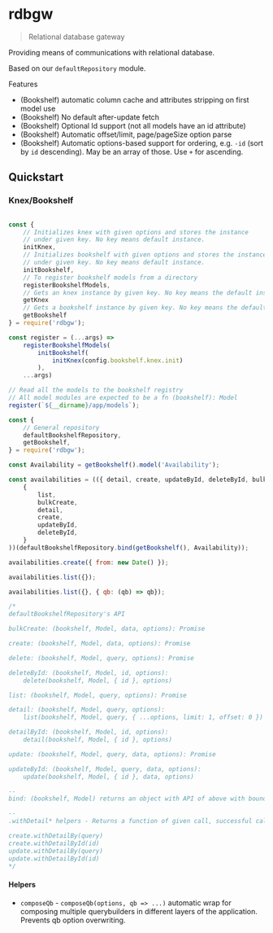 # rdbgw

> Relational database gateway

Providing means of communications with relational database.

Based on our `defaultRepository` module.

Features
- (Bookshelf) automatic column cache and attributes stripping on first model use
- (Bookshelf) No default after-update fetch
- (Bookshelf) Optional Id support (not all models have an id attribute)
- (Bookshelf) Automatic offset/limit, page/pageSize option parse
- (Bookshelf) Automatic options-based support for ordering, e.g. `-id` (sort by `id` descending). May be an array of those. Use `+` for ascending.

## Quickstart

### Knex/Bookshelf
```javascript

const {
    // Initializes knex with given options and stores the instance
    // under given key. No key means default instance.
    initKnex,
    // Initializes bookshelf with given options and stores the instance
    // under given key. No key means default instance.
    initBookshelf,
    // To register bookshelf models from a directory
    registerBookshelfModels,
    // Gets an knex instance by given key. No key means the default instance.
    getKnex
    // Gets a bookshelf instance by given key. No key means the default instance.
    getBookshelf
} = require('rdbgw');

const register = (...args) =>
    registerBookshelfModels(
        initBookshelf(
            initKnex(config.bookshelf.knex.init)
        ),
    ...args)

// Read all the models to the bookshelf registry
// All model modules are expected to be a fn (bookshelf): Model
register(`${__dirname}/app/models`);

```

```javascript
const {
    // General repository
    defaultBookshelfRepository,
    getBookshelf,
} = require('rdbgw');

const Availability = getBookshelf().model('Availability');

const availabilities = (({ detail, create, updateById, deleteById, bulkCreate, list }) => (
    {
        list,
        bulkCreate,
        detail,
        create,
        updateById,
        deleteById,
    }
))(defaultBookshelfRepository.bind(getBookshelf(), Availability));

availabilities.create({ from: new Date() });

availabilities.list({});

availabilities.list({}, { qb: (qb) => qb});

/*
defaultBookshelfRepository's API

bulkCreate: (bookshelf, Model, data, options): Promise

create: (bookshelf, Model, data, options): Promise

delete: (bookshelf, Model, query, options): Promise

deleteById: (bookshelf, Model, id, options):
    delete(bookshelf, Model, { id }, options)

list: (bookshelf, Model, query, options): Promise

detail: (bookshelf, Model, query, options):
    list(bookshelf, Model, query, { ...options, limit: 1, offset: 0 })

detailById: (bookshelf, Model, id, options):
    detail(bookshelf, Model, { id }, options)

update: (bookshelf, Model, query, data, options): Promise

updateById: (bookshelf, Model, query, data, options):
    update(bookshelf, Model, { id }, data, options)

--
bind: (bookshelf, Model) returns an object with API of above with bound bookshelf instance and Model.

--
.withDetail* helpers - Returns a function of given call, successful call triggers a detail call with given query, returning this result instead.

create.withDetailBy(query) 
create.withDetailById(id)
update.withDetailBy(query)
update.withDetailById(id)
*/

```


#### Helpers

- `composeQb` - `composeQb(options, qb => ...)` automatic wrap for composing multiple querybuilders in different layers of the application. Prevents qb option overwriting.



